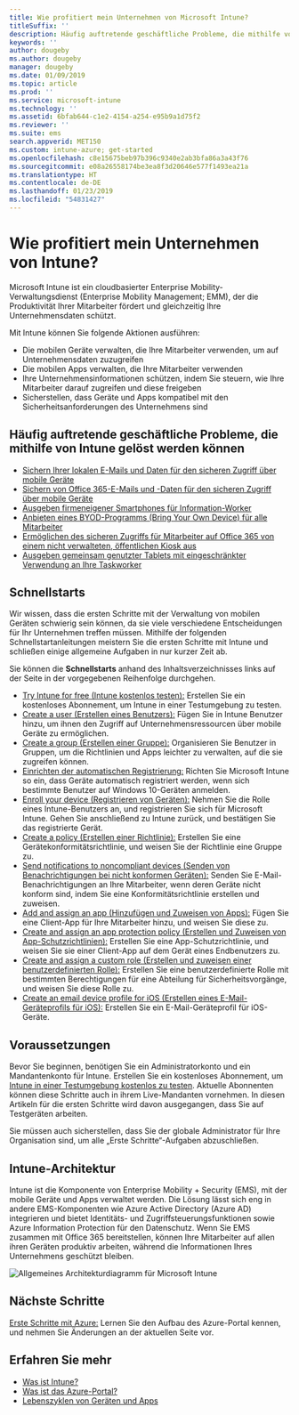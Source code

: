 ```yaml
---
title: Wie profitiert mein Unternehmen von Microsoft Intune?
titleSuffix: ''
description: Häufig auftretende geschäftliche Probleme, die mithilfe von Microsoft Intune gelöst werden können.
keywords: ''
author: dougeby
ms.author: dougeby
manager: dougeby
ms.date: 01/09/2019
ms.topic: article
ms.prod: ''
ms.service: microsoft-intune
ms.technology: ''
ms.assetid: 6bfab644-c1e2-4154-a254-e95b9a1d75f2
ms.reviewer: ''
ms.suite: ems
search.appverid: MET150
ms.custom: intune-azure; get-started
ms.openlocfilehash: c8e15675beb97b396c9340e2ab3bfa86a3a43f76
ms.sourcegitcommit: e08a26558174be3ea8f3d20646e577f1493ea21a
ms.translationtype: HT
ms.contentlocale: de-DE
ms.lasthandoff: 01/23/2019
ms.locfileid: "54831427"
---
```

# <a name="what-can-intune-do-for-my-company"></a>Wie profitiert mein Unternehmen von Intune?
Microsoft Intune ist ein cloudbasierter Enterprise Mobility-Verwaltungsdienst (Enterprise Mobility Management; EMM), der die Produktivität Ihrer Mitarbeiter fördert und gleichzeitig Ihre Unternehmensdaten schützt.

Mit Intune können Sie folgende Aktionen ausführen:

- Die mobilen Geräte verwalten, die Ihre Mitarbeiter verwenden, um auf Unternehmensdaten zuzugreifen
- Die mobilen Apps verwalten, die Ihre Mitarbeiter verwenden
- Ihre Unternehmensinformationen schützen, indem Sie steuern, wie Ihre Mitarbeiter darauf zugreifen und diese freigeben
- Sicherstellen, dass Geräte und Apps kompatibel mit den Sicherheitsanforderungen des Unternehmens sind

## <a name="common-business-problems-that-intune-helps-solve"></a>Häufig auftretende geschäftliche Probleme, die mithilfe von Intune gelöst werden können

* [Sichern Ihrer lokalen E-Mails und Daten für den sicheren Zugriff über mobile Geräte](common-scenarios.md#protecting-your-on-premises-email-and-data-so-it-can-be-safely-accessed-by-mobile-devices)
* [Sichern von Office 365-E-Mails und -Daten für den sicheren Zugriff über mobile Geräte](common-scenarios.md#protecting-your-office-365-email-and-data-so-it-can-be-safely-accessed-by-mobile-devices)
* [Ausgeben firmeneigener Smartphones für Information-Worker](common-scenarios.md#issue-corporate-owned-phones-to-your-employees)
* [Anbieten eines BYOD-Programms (Bring Your Own Device) für alle Mitarbeiter](common-scenarios.md#offer-a-bring-your-own-device-program-to-all-employees)
* [Ermöglichen des sicheren Zugriffs für Mitarbeiter auf Office 365 von einem nicht verwalteten, öffentlichen Kiosk aus](common-scenarios.md#enable-your-employees-to-securely-access-office-365-from-an-unmanaged-public-kiosk)
* [Ausgeben gemeinsam genutzter Tablets mit eingeschränkter Verwendung an Ihre Taskworker](common-scenarios.md#issue-limited-use-shared-tablets-to-your-employees)

## <a name="quickstarts"></a>Schnellstarts

Wir wissen, dass die ersten Schritte mit der Verwaltung von mobilen Geräten schwierig sein können, da sie viele verschiedene Entscheidungen für Ihr Unternehmen treffen müssen. Mithilfe der folgenden Schnellstartanleitungen meistern Sie die ersten Schritte mit Intune und schließen einige allgemeine Aufgaben in nur kurzer Zeit ab.

Sie können die **Schnellstarts** anhand des Inhaltsverzeichnisses links auf der Seite in der vorgegebenen Reihenfolge durchgehen.

- [Try Intune for free (Intune kostenlos testen):](free-trial-sign-up.md) Erstellen Sie ein kostenloses Abonnement, um Intune in einer Testumgebung zu testen.    
- [Create a user (Erstellen eines Benutzers):](quickstart-create-user.md) Fügen Sie in Intune Benutzer hinzu, um ihnen den Zugriff auf Unternehmensressourcen über mobile Geräte zu ermöglichen.
- [Create a group (Erstellen einer Gruppe):](quickstart-create-group.md) Organisieren Sie Benutzer in Gruppen, um die Richtlinien und Apps leichter zu verwalten, auf die sie zugreifen können.
- [Einrichten der automatischen Registrierung:](quickstart-setup-auto-enrollment.md) Richten Sie Microsoft Intune so ein, dass Geräte automatisch registriert werden, wenn sich bestimmte Benutzer auf Windows 10-Geräten anmelden.
- [Enroll your device (Registrieren von Geräten):](quickstart-enroll-windows-device.md) Nehmen Sie die Rolle eines Intune-Benutzers an, und registrieren Sie sich für Microsoft Intune. Gehen Sie anschließend zu Intune zurück, und bestätigen Sie das registrierte Gerät.
- [Create a policy (Erstellen einer Richtlinie):](quickstart-set-password-length-android.md) Erstellen Sie eine Gerätekonformitätsrichtlinie, und weisen Sie der Richtlinie eine Gruppe zu.
- [Send notifications to noncompliant devices (Senden von Benachrichtigungen bei nicht konformen Geräten):](quickstart-send-notification.md) Senden Sie E-Mail-Benachrichtigungen an Ihre Mitarbeiter, wenn deren Geräte nicht konform sind, indem Sie eine Konformitätsrichtlinie erstellen und zuweisen.
- [Add and assign an app (Hinzufügen und Zuweisen von Apps):](quickstart-add-assign-app.md) Fügen Sie eine Client-App für Ihre Mitarbeiter hinzu, und weisen Sie diese zu.
- [Create and assign an app protection policy (Erstellen und Zuweisen von App-Schutzrichtlinien):](quickstart-create-assign-app-policy.md) Erstellen Sie eine App-Schutzrichtlinie, und weisen Sie sie einer Client-App auf dem Gerät eines Endbenutzers zu.
- [Create and assign a custom role (Erstellen und zuweisen einer benutzerdefinierten Rolle):](quickstart-create-custom-role.md) Erstellen Sie eine benutzerdefinierte Rolle mit bestimmten Berechtigungen für eine Abteilung für Sicherheitsvorgänge, und weisen Sie diese Rolle zu. 
- [Create an email device profile for iOS (Erstellen eines E-Mail-Geräteprofils für iOS):](quickstart-email-profile.md) Erstellen Sie ein E-Mail-Geräteprofil für iOS-Geräte.

## <a name="prerequisites"></a>Voraussetzungen

Bevor Sie beginnen, benötigen Sie ein Administratorkonto und ein Mandantenkonto für Intune. Erstellen Sie ein kostenloses Abonnement, um [Intune in einer Testumgebung kostenlos zu testen](free-trial-sign-up.md). Aktuelle Abonnenten können diese Schritte auch in ihrem Live-Mandanten vornehmen. In diesen Artikeln für die ersten Schritte wird davon ausgegangen, dass Sie auf Testgeräten arbeiten.

Sie müssen auch sicherstellen, dass Sie der globale Administrator für Ihre Organisation sind, um alle „Erste Schritte“-Aufgaben abzuschließen.

## <a name="intune-architecture"></a>Intune-Architektur

Intune ist die Komponente von Enterprise Mobility + Security (EMS), mit der mobile Geräte und Apps verwaltet werden. Die Lösung lässt sich eng in andere EMS-Komponenten wie Azure Active Directory (Azure AD) integrieren und bietet Identitäts- und Zugriffsteuerungsfunktionen sowie Azure Information Protection für den Datenschutz. Wenn Sie EMS zusammen mit Office 365 bereitstellen, können Ihre Mitarbeiter auf allen ihren Geräten produktiv arbeiten, während die Informationen Ihres Unternehmens geschützt bleiben.

![Allgemeines Architekturdiagramm für Microsoft Intune](/intune/media/intunearchitecture.svg)

## <a name="next-steps"></a>Nächste Schritte

[Erste Schritte mit Azure:](get-started-azure.md) Lernen Sie den Aufbau des Azure-Portal kennen, und nehmen Sie Änderungen an der aktuellen Seite vor.

## <a name="learn-more"></a>Erfahren Sie mehr

* [Was ist Intune?](introduction-intune.md)
* [Was ist das Azure-Portal?](what-is-intune.md)
* [Lebenszyklen von Geräten und Apps](introduction-device-app-lifecycles.md)